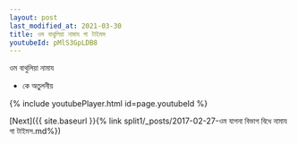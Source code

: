 ```yaml
---
layout: post
last_modified_at: 2021-03-30
title: ওম বাথুলিয়া নামায গা টাইমস
youtubeId: pMlS3GpLDB8
---
```

 
 
 ওম বাথুলিয়া নামায  
 
 -  কে অতুলনীয় 
 
  
 
  
 
 
 
 
 
 


{% include youtubePlayer.html id=page.youtubeId %}
 
[Next]({{ site.baseurl }}{% link  split1/_posts/2017-02-27-ওম যাগনা বিভাগ বিধে নামায গা টাইমস.md%})
 

